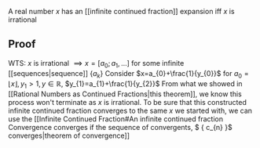 A real number $x$ has an [[infinite continued fraction]] expansion iff $x$ is irrational
## Proof
WTS: $x$ is irrational $\implies x=[a_{0};a_{1},\dots]$ for some infinite [[sequences|sequence]] $\{ a_{k} \}$
Consider $x=a_{0}+\frac{1}{y_{0}}$ for $a_{0}=\lfloor x \rfloor,y_{1}>1,y\in\mathbb{R}$, $y_{1}=a_{1}+\frac{1}{y_{2}}$
From what we showed in [[Rational Numbers as Continued Fractions|this theorem]], we know this process won't terminate as $x$ is irrational. To be sure that this constructed infinite continued fraction converges to the same $x$ we started with, we can use the [[Infinite Continued Fraction#An infinite continued fraction Convergence converges if the sequence of convergents, $ { c_{n} }$ converges|theorem of convergence]] 